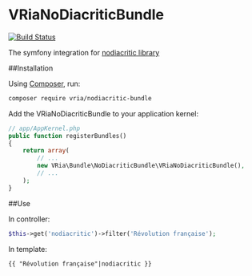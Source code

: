 VRiaNoDiacriticBundle
=============

[![Build Status](https://travis-ci.org/riabchenkovlad/nodiacritic-bundle.svg?branch=master)](https://travis-ci.org/riabchenkovlad/nodiacritic-bundle)

The symfony integration for [nodiacritic library](https://github.com/riabchenkovlad/nodiacritic)


##Installation

Using [Composer](http://packagist.org), run:
```sh
composer require vria/nodiacritic-bundle
```

Add the VRiaNoDiacriticBundle to your application kernel:

```php
// app/AppKernel.php
public function registerBundles()
{
    return array(
        // ...
        new VRia\Bundle\NoDiacriticBundle\VRiaNoDiacriticBundle(),
        // ...
    );
}
```

##Use

In controller:

```php
$this->get('nodiacritic')->filter('Révolution française');
```

In template:

```twig
{{ "Révolution française"|nodiacritic }}
```